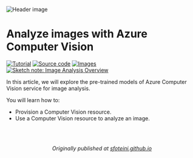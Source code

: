 ![Header image](https://sfoteini.github.io/images/post/analyze-images-with-azure-computer-vision/computer-vision_header_hueb673cccadfe00db8cc0f7e87fc01864_128555_1110x0_resize_q95_h2_box_3.webp)

# Analyze images with Azure Computer Vision

<p>
  <a href="https://sfoteini.github.io/blog/analyze-images-with-azure-computer-vision/" target="_blank"><img src="https://img.shields.io/badge/Instructions-informational?style=for-the-badge" alt="Tutorial"></a>
  <a href="image-analysis-demo.ipynb" target="_blank"><img src="https://img.shields.io/badge/Notebook-critical?style=for-the-badge" alt="Source code"></a>
  <a href="images" target="_blank"><img src="https://img.shields.io/badge/Images-yellow?style=for-the-badge" alt="Images"></a>
  <a href="https://github.com/sfoteini/sketchnotes/blob/main/computer-vision-image-analysis.png?raw=true" target="_blank"><img src="https://img.shields.io/badge/Sketch note-yellowgreen?style=for-the-badge" alt="Sketch note: Image Analysis Overview"></a>
</p>

In this article, we will explore the pre-trained models of Azure Computer Vision service for image analysis. 

You will learn how to:
* Provision a Computer Vision resource.
* Use a Computer Vision resource to analyze an image.

<br>
<br>
<p align="center">
  <em>Originally published at <a href="https://sfoteini.github.io/" target="_blank">sfoteini.github.io</a></em>
</p>
